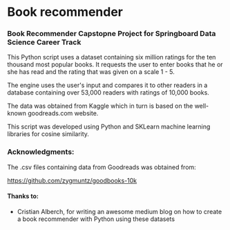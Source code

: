 # Book recommender
### Book Recommender Capstopne Project for Springboard Data Science Career Track

This Python script uses a dataset containing six million ratings for the ten thousand most popular books. It requests the user to enter books that he or she has read and the rating that was given on a scale 1 - 5.

The engine uses the user's input and compares it to other readers in a database containing over 53,000 readers with ratings of 10,000 books.

The data was obtained from Kaggle which in turn is based on the well-known goodreads.com website. 

This script was developed using Python and SKLearn machine learning libraries for cosine similarity.

### Acknowledgments:
The .csv files containing data from Goodreads was obtained from:

https://github.com/zygmuntz/goodbooks-10k


#### Thanks to:

- Cristian Alberch, for writing an awesome medium blog on how to create a book recommender with Python using these datasets